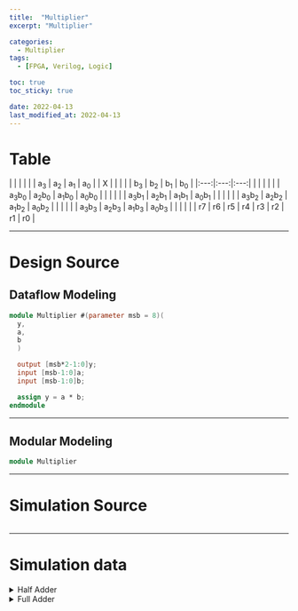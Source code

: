 ```yaml
---
title:  "Multiplier"
excerpt: "Multiplier"

categories:
  - Multiplier
tags:
  - [FPGA, Verilog, Logic]

toc: true
toc_sticky: true

date: 2022-04-13
last_modified_at: 2022-04-13
---
```


# Table

| | | | | | a<sub>3</sub> | a<sub>2</sub> | a<sub>1</sub> | a<sub>0</sub> |
| X | | | | | b<sub>3</sub> | b<sub>2</sub> | b<sub>1</sub> | b<sub>0</sub> |
|:---:|:---:|:---:|
| | | | | | a<sub>3</sub>b<sub>0</sub> | a<sub>2</sub>b<sub>0</sub> | a<sub>1</sub>b<sub>0</sub> | a<sub>0</sub>b<sub>0</sub> |
| | | | | a<sub>3</sub>b<sub>1</sub> | a<sub>2</sub>b<sub>1</sub> | a<sub>1</sub>b<sub>1</sub> | a<sub>0</sub>b<sub>1</sub> | |
| | | | a<sub>3</sub>b<sub>2</sub> | a<sub>2</sub>b<sub>2</sub> | a<sub>1</sub>b<sub>2</sub> | a<sub>0</sub>b<sub>2</sub> | | |
| | | a<sub>3</sub>b<sub>3</sub> | a<sub>2</sub>b<sub>3</sub> | a<sub>1</sub>b<sub>3</sub> | a<sub>0</sub>b<sub>3</sub> | | | |
| | r7 | r6 | r5 | r4 | r3 | r2 | r1 | r0 |

---

# Design Source

## Dataflow Modeling

```verilog
module Multiplier #(parameter msb = 8)(
  y,
  a,
  b
  )

  output [msb*2-1:0]y;
  input [msb-1:0]a;
  input [msb-1:0]b;

  assign y = a * b;
endmodule
```
---

## Modular Modeling

```verilog
module Multiplier 
```
---


# Simulation Source

```verilog

```
---

# Simulation data

<details>
<summary>Half Adder</summary>
<div markdown="1">

---

Half Adder

```verilog
module Half_Adder_Dataflow(
	c,
	s,
	a,
	b
  );

	output c;
	output s;
	input a;
	input b;

	assign s = a ^ b;
	assign c = a & b;
endmodule
```

</div>
</details>

<details>
<summary>Full Adder</summary>
<div markdown="1">

Full Adder

```verilog
module Full_Adder_Dataflow(
	c_out,
	s,
	a,
	b,
	c_in
	);

	output c_out; 
	output s;
	input a; 
	input b;
	input c_in;

  assign s = (a ^ b ^ c_in);
  assign c_out = (a&b) | ((a^b) & c_in);
endmodule
```

</div>
</details>